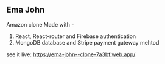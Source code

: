 ## Ema John
Amazon clone 
Made with - 
1. React, React-router and Firebase authentication 
2. MongoDB database and Stripe payment gateway mehtod

see it live: https://ema-john--clone-7a3bf.web.app/

